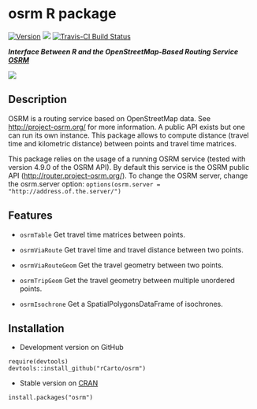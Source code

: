# osrm R package

[![Version](http://www.r-pkg.org/badges/version/osrm)](https://CRAN.R-project.org/package=osrm/)
![](http://cranlogs.r-pkg.org/badges/osrm?color=brightgreen)
[![Travis-CI Build Status](https://travis-ci.org/rCarto/osrm.svg?branch=master)](https://travis-ci.org/rCarto/osrm)  

***Interface Between R and the OpenStreetMap-Based Routing Service [OSRM](http://project-osrm.org/)***

![](http://f.hypotheses.org/wp-content/blogs.dir/1909/files/2015/10/route1.png)

## Description
OSRM is a routing service based on OpenStreetMap data. See <http://project-osrm.org/> for more information. A public API exists but one can run its own instance. This package allows to compute distance (travel time and kilometric distance) between points and travel time matrices.

This package relies on the usage of a running OSRM service (tested with version 4.9.0 of the OSRM API). 
By default this service is the OSRM public API (http://router.project-osrm.org/). To change the OSRM server, change the osrm.server option:
`options(osrm.server = "http://address.of.the.server/")`

## Features

* `osrmTable` Get travel time matrices between points.

* `osrmViaRoute` Get travel time and travel distance between two points.

* `osrmViaRouteGeom` Get the travel geometry between two points.

* `osrmTripGeom` Get the travel geometry between multiple unordered points.

* `osrmIsochrone` Get a SpatialPolygonsDataFrame of isochrones.


## Installation

* Development version on GitHub
```{r}
require(devtools)
devtools::install_github("rCarto/osrm")
```

* Stable version on [CRAN](https://CRAN.R-project.org/package=osrm/)
```{r}
install.packages("osrm")
```




